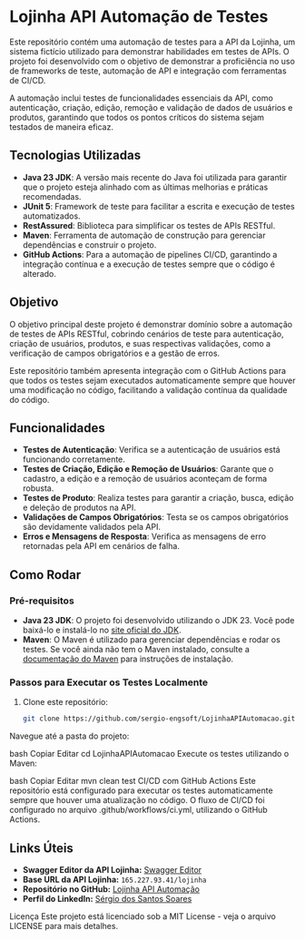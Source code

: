 # Lojinha API Automação de Testes

Este repositório contém uma automação de testes para a API da Lojinha, um sistema fictício utilizado para demonstrar habilidades em testes de APIs. O projeto foi desenvolvido com o objetivo de demonstrar a proficiência no uso de frameworks de teste,
automação de API e integração com ferramentas de CI/CD.

A automação inclui testes de funcionalidades essenciais da API, como autenticação, criação, edição, remoção e validação de dados de usuários e produtos, garantindo que todos os pontos críticos do sistema sejam testados de maneira eficaz.

## Tecnologias Utilizadas

- **Java 23 JDK**: A versão mais recente do Java foi utilizada para garantir que o projeto esteja alinhado com as últimas melhorias e práticas recomendadas.
- **JUnit 5**: Framework de teste para facilitar a escrita e execução de testes automatizados.
- **RestAssured**: Biblioteca para simplificar os testes de APIs RESTful.
- **Maven**: Ferramenta de automação de construção para gerenciar dependências e construir o projeto.
- **GitHub Actions**: Para a automação de pipelines CI/CD, garantindo a integração contínua e a execução de testes sempre que o código é alterado.

## Objetivo

O objetivo principal deste projeto é demonstrar domínio sobre a automação de testes de APIs RESTful, cobrindo cenários de teste para autenticação, criação de usuários, produtos, e suas respectivas validações, como a verificação de campos obrigatórios e a gestão de erros.

Este repositório também apresenta integração com o GitHub Actions para que todos os testes sejam executados automaticamente sempre que houver uma modificação no código, facilitando a validação contínua da qualidade do código.

## Funcionalidades

- **Testes de Autenticação**: Verifica se a autenticação de usuários está funcionando corretamente.
- **Testes de Criação, Edição e Remoção de Usuários**: Garante que o cadastro, a edição e a remoção de usuários aconteçam de forma robusta.
- **Testes de Produto**: Realiza testes para garantir a criação, busca, edição e deleção de produtos na API.
- **Validações de Campos Obrigatórios**: Testa se os campos obrigatórios são devidamente validados pela API.
- **Erros e Mensagens de Resposta**: Verifica as mensagens de erro retornadas pela API em cenários de falha.

## Como Rodar

### Pré-requisitos

- **Java 23 JDK**: O projeto foi desenvolvido utilizando o JDK 23. Você pode baixá-lo e instalá-lo no [site oficial do JDK](https://jdk.java.net/23).
- **Maven**: O Maven é utilizado para gerenciar dependências e rodar os testes. Se você ainda não tem o Maven instalado, consulte a [documentação do Maven](https://maven.apache.org/install.html) para instruções de instalação.

### Passos para Executar os Testes Localmente

1. Clone este repositório:
   ```bash
   git clone https://github.com/sergio-engsoft/LojinhaAPIAutomacao.git
Navegue até a pasta do projeto:

bash
Copiar
Editar
cd LojinhaAPIAutomacao
Execute os testes utilizando o Maven:

bash
Copiar
Editar
mvn clean test
CI/CD com GitHub Actions
Este repositório está configurado para executar os testes automaticamente sempre que houver uma atualização no código. O fluxo de CI/CD foi configurado no arquivo .github/workflows/ci.yml, utilizando o GitHub Actions.

## Links Úteis

- **Swagger Editor da API Lojinha:** [Swagger Editor](https://editor.swagger.io/)
- **Base URL da API Lojinha:** `165.227.93.41/lojinha`
- **Repositório no GitHub:** [Lojinha API Automação](https://github.com/sergio-engsoft/LojinhaAPIAutomacao)
- **Perfil do LinkedIn:** [Sérgio dos Santos Soares](https://linkedin.com/in/sergio-dos-santos-soares)

Licença
Este projeto está licenciado sob a MIT License - veja o arquivo LICENSE para mais detalhes.
